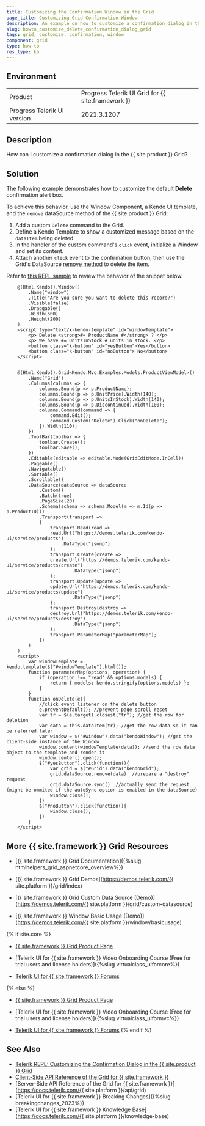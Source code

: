 ```yaml
---
title: Customizing the Confirmation Window in the Grid
page_title: Customizing Grid Confirmation Window
description: An example on how to customize a confirmation dialog in the Telerik UI Grid for {{ site.framework }}.
slug: howto_customize_delete_confirmation_dialog_grid
tags: grid, customize, confirmation, window
component: grid
type: how-to
res_type: kb
---
```


## Environment

<table>
 <tr>
  <td>Product</td>
  <td>Progress Telerik UI Grid for {{ site.framework }}</td>
 </tr>
  <tr>
  <td>Progress Telerik UI version</td>
  <td>2021.3.1207</td>
 </tr>
</table>

## Description

How can I customize a confirmation dialog in the {{ site.product }} Grid?

## Solution

The following example demonstrates how to customize the default **Delete** confirmation alert box.

To achieve this behavior, use the Window Component, a Kendo UI template, and the `remove` dataSource method of the {{ site.product }} Grid:

1. Add a custom `Delete` command to the Grid.
2. Define a Kendo Template to show a customized message based on the `dataItem` being deleted.
3. In the handler of the custom command's `click` event, initialize a Window and set its content.
4. Attach another `click` event to the confirmation button, then use the Grid's DataSource [remove method](https://docs.telerik.com/kendo-ui/api/javascript/data/datasource/methods/remove) to delete the item.


Refer to [this REPL sample](https://netcorerepl.telerik.com/cGuMPwON29unf7PH26) to review the behavior of the snippet below.

```
    @(Html.Kendo().Window()
        .Name("window")
        .Title("Are you sure you want to delete this record?")
        .Visible(false)
        .Draggable()
        .Width(500)
        .Height(200)
    )
    <script type="text/x-kendo-template" id="windowTemplate">
        <p> Delete <strong>#= ProductName #</strong> ? </p>
        <p> We have #= UnitsInStock # units in stock. </p>
        <button class="k-button" id="yesButton">Yes</button>
        <button class="k-button" id="noButton"> No</button>
    </script>


    @(Html.Kendo().Grid<Kendo.Mvc.Examples.Models.ProductViewModel>()
        .Name("Grid")
        .Columns(columns => {
            columns.Bound(p => p.ProductName);
            columns.Bound(p => p.UnitPrice).Width(140);
            columns.Bound(p => p.UnitsInStock).Width(140);
            columns.Bound(p => p.Discontinued).Width(100);
            columns.Command(command => {
                command.Edit();
                command.Custom("Delete").Click("onDelete");
            }).Width(110);
        })
        .ToolBar(toolbar => {
            toolbar.Create();
            toolbar.Save();
        })
        .Editable(editable => editable.Mode(GridEditMode.InCell))
        .Pageable()
        .Navigatable()
        .Sortable()
        .Scrollable()
        .DataSource(dataSource => dataSource
            .Custom()
            .Batch(true)
            .PageSize(20)
            .Schema(schema => schema.Model(m => m.Id(p => p.ProductID)))
            .Transport(transport =>
            {
                transport.Read(read =>
                read.Url("https://demos.telerik.com/kendo-ui/service/products")
                    .DataType("jsonp")
                );
                transport.Create(create =>
                create.Url("https://demos.telerik.com/kendo-ui/service/products/create")
                        .DataType("jsonp")
                );
                transport.Update(update =>
                update.Url("https://demos.telerik.com/kendo-ui/service/products/update")
                        .DataType("jsonp")
                );
                transport.Destroy(destroy =>
                destroy.Url("https://demos.telerik.com/kendo-ui/service/products/destroy")
                        .DataType("jsonp")
                );
                transport.ParameterMap("parameterMap");
            })
        )
    )
    <script>
        var windowTemplate = kendo.template($("#windowTemplate").html());
        function parameterMap(options, operation) {
            if (operation !== "read" && options.models) {
                return { models: kendo.stringify(options.models) };
            }
        }
        function onDelete(e){
            //click event listener on the delete button
            e.preventDefault(); //prevent page scroll reset
            var tr = $(e.target).closest("tr"); //get the row for deletion
            var data = this.dataItem(tr); //get the row data so it can be referred later
            var window = $("#window").data("kendoWindow"); //get the client-side instance of the Window
            window.content(windowTemplate(data)); //send the row data object to the template and render it
            window.center().open();
            $("#yesButton").click(function(){
                var grid = $("#Grid").data("kendoGrid");
                grid.dataSource.remove(data)  //prepare a "destroy" request
                grid.dataSource.sync()  //actually send the request (might be ommited if the autoSync option is enabled in the dataSource)
                window.close();
            })
            $("#noButton").click(function(){
                window.close();
            })
        }
    </script>
```

## More {{ site.framework }} Grid Resources

* [{{ site.framework }} Grid Documentation]({%slug htmlhelpers_grid_aspnetcore_overview%})

* [{{ site.framework }} Grid Demos](https://demos.telerik.com/{{ site.platform }}/grid/index)

* [{{ site.framework }} Grid Custom Data Source (Demo)](https://demos.telerik.com/{{ site.platform }}/grid/custom-datasource)

* [{{ site.framework }} Window Basic Usage (Demo)](https://demos.telerik.com/{{ site.platform }}/window/basicusage)

{% if site.core %}
* [{{ site.framework }} Grid Product Page](https://www.telerik.com/aspnet-core-ui/grid)

* [Telerik UI for {{ site.framework }} Video Onboarding Course (Free for trial users and license holders)]({%slug virtualclass_uiforcore%})

* [Telerik UI for {{ site.framework }} Forums](https://www.telerik.com/forums/aspnet-core-ui)

{% else %}
* [{{ site.framework }} Grid Product Page](https://www.telerik.com/aspnet-mvc/grid)

* [Telerik UI for {{ site.framework }} Video Onboarding Course (Free for trial users and license holders)]({%slug virtualclass_uiformvc%})

* [Telerik UI for {{ site.framework }} Forums](https://www.telerik.com/forums/aspnet-mvc)
{% endif %}

## See Also

* [Telerik REPL: Customizing the Confirmation Dialog in the {{ site.product }} Grid](https://netcorerepl.telerik.com/cGuMPwON29unf7PH26)
* [Client-Side API Reference of the Grid for {{ site.framework }}](https://docs.telerik.com/kendo-ui/api/javascript/ui/grid)
* [Server-Side API Reference of the Grid for {{ site.framework }}](https://docs.telerik.com/{{ site.platform }}/api/grid)
* [Telerik UI for {{ site.framework }} Breaking Changes]({%slug breakingchanges_2023%})
* [Telerik UI for {{ site.framework }} Knowledge Base](https://docs.telerik.com/{{ site.platform }}/knowledge-base)
